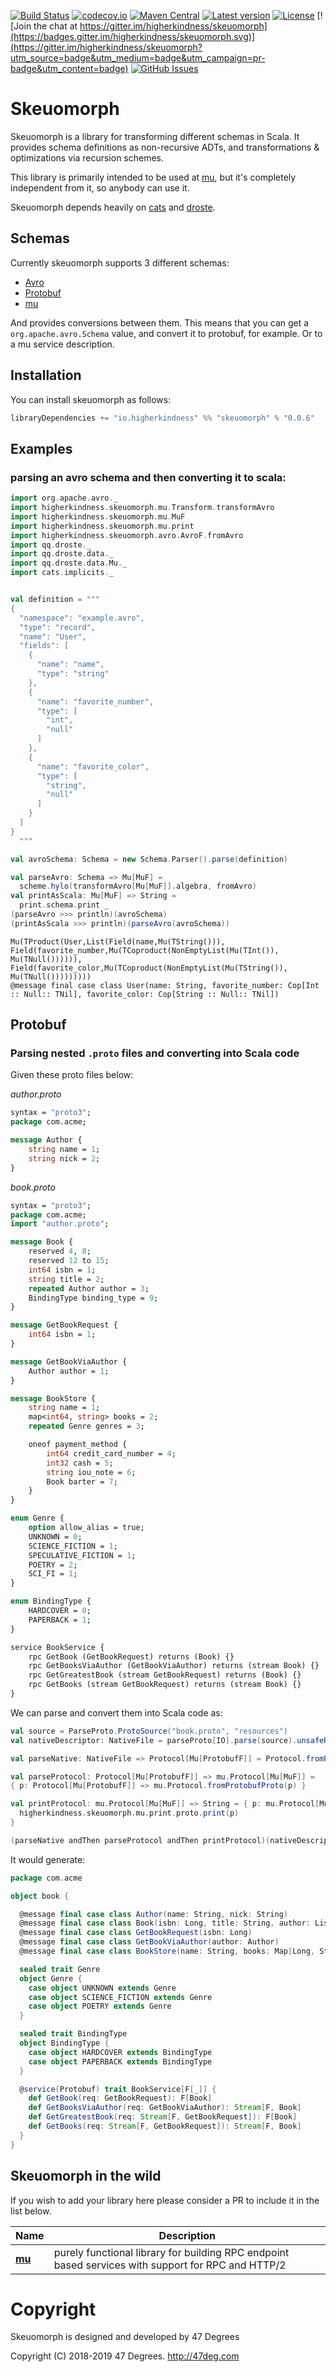 
[comment]: # (Start Badges)

[![Build Status](https://travis-ci.org/higherkindness/skeuomorph.svg?branch=master)](https://travis-ci.org/higherkindness/skeuomorph) [![codecov.io](http://codecov.io/gh/higherkindness/skeuomorph/branch/master/graph/badge.svg)](http://codecov.io/gh/higherkindness/skeuomorph) [![Maven Central](https://img.shields.io/badge/maven%20central-0.0.6-green.svg)](https://oss.sonatype.org/#nexus-search;gav~io.higherkindness~skeuomorph*) [![Latest version](https://img.shields.io/badge/skeuomorph-0.0.6-green.svg)](https://index.scala-lang.org/higherkindness/skeuomorph) [![License](https://img.shields.io/badge/license-Apache%202-blue.svg)](https://raw.githubusercontent.com/higherkindness/skeuomorph/master/LICENSE) [![Join the chat at https://gitter.im/higherkindness/skeuomorph](https://badges.gitter.im/higherkindness/skeuomorph.svg)](https://gitter.im/higherkindness/skeuomorph?utm_source=badge&utm_medium=badge&utm_campaign=pr-badge&utm_content=badge) [![GitHub Issues](https://img.shields.io/github/issues/higherkindness/skeuomorph.svg)](https://github.com/higherkindness/skeuomorph/issues)

[comment]: # (End Badges)

# Skeuomorph

Skeuomorph is a library for transforming different schemas in Scala.
It provides schema definitions as non-recursive ADTs, and
transformations & optimizations via recursion schemes.

This library is primarily intended to be used at [mu][], but
it's completely independent from it, so anybody can use it.

Skeuomorph depends heavily on [cats][] and [droste][].

## Schemas

Currently skeuomorph supports 3 different schemas:
- [Avro][]
- [Protobuf][]
- [mu][]

And provides conversions between them.  This means that you can get a
`org.apache.avro.Schema` value, and convert it to protobuf, for
example.  Or to a mu service description.


## Installation

You can install skeuomorph as follows:

[comment]: # (Start Replace)

```scala
libraryDependencies += "io.higherkindness" %% "skeuomorph" % "0.0.6"
```

[comment]: # (End Replace)

## Examples

### parsing an avro schema and then converting it to scala:

```scala
import org.apache.avro._
import higherkindness.skeuomorph.mu.Transform.transformAvro
import higherkindness.skeuomorph.mu.MuF
import higherkindness.skeuomorph.mu.print
import higherkindness.skeuomorph.avro.AvroF.fromAvro
import qq.droste._
import qq.droste.data._
import qq.droste.data.Mu._
import cats.implicits._


val definition = """
{
  "namespace": "example.avro",
  "type": "record",
  "name": "User",
  "fields": [
    {
      "name": "name",
      "type": "string"
    },
    {
      "name": "favorite_number",
      "type": [
        "int",
        "null"
      ]
    },
    {
      "name": "favorite_color",
      "type": [
        "string",
        "null"
      ]
    }
  ]
}
  """

val avroSchema: Schema = new Schema.Parser().parse(definition)

val parseAvro: Schema => Mu[MuF] =
  scheme.hylo(transformAvro[Mu[MuF]].algebra, fromAvro)
val printAsScala: Mu[MuF] => String = 
  print.schema.print _
(parseAvro >>> println)(avroSchema)
(printAsScala >>> println)(parseAvro(avroSchema))
```

```
Mu(TProduct(User,List(Field(name,Mu(TString())), Field(favorite_number,Mu(TCoproduct(NonEmptyList(Mu(TInt()), Mu(TNull()))))), Field(favorite_color,Mu(TCoproduct(NonEmptyList(Mu(TString()), Mu(TNull()))))))))
@message final case class User(name: String, favorite_number: Cop[Int :: Null:: TNil], favorite_color: Cop[String :: Null:: TNil])
```


## Protobuf

### Parsing nested `.proto` files and converting into Scala code

Given these proto files below:

_author.proto_

```protobuf
syntax = "proto3";
package com.acme;

message Author {
    string name = 1;
    string nick = 2;
}
```

_book.proto_

```protobuf
syntax = "proto3";
package com.acme;
import "author.proto";

message Book {
    reserved 4, 8;
    reserved 12 to 15;
    int64 isbn = 1;
    string title = 2;
    repeated Author author = 3;
    BindingType binding_type = 9;
}

message GetBookRequest {
    int64 isbn = 1;
}

message GetBookViaAuthor {
    Author author = 1;
}

message BookStore {
    string name = 1;
    map<int64, string> books = 2;
    repeated Genre genres = 3;

    oneof payment_method {
        int64 credit_card_number = 4;
        int32 cash = 5;
        string iou_note = 6;
        Book barter = 7;
    }
}

enum Genre {
    option allow_alias = true;
    UNKNOWN = 0;
    SCIENCE_FICTION = 1;
    SPECULATIVE_FICTION = 1;
    POETRY = 2;
    SCI_FI = 1;
}

enum BindingType {
    HARDCOVER = 0;
    PAPERBACK = 1;
}

service BookService {
    rpc GetBook (GetBookRequest) returns (Book) {}
    rpc GetBooksViaAuthor (GetBookViaAuthor) returns (stream Book) {}
    rpc GetGreatestBook (stream GetBookRequest) returns (Book) {}
    rpc GetBooks (stream GetBookRequest) returns (stream Book) {}
}
```

We can parse and convert them into Scala code as:

```scala
val source = ParseProto.ProtoSource("book.proto", "resources")
val nativeDescriptor: NativeFile = parseProto[IO].parse(source).unsafeRunSync()

val parseNative: NativeFile => Protocol[Mu[ProtobufF]] = Protocol.fromProto(_)

val parseProtocol: Protocol[Mu[ProtobufF]] => mu.Protocol[Mu[MuF]] =
{ p: Protocol[Mu[ProtobufF]] => mu.Protocol.fromProtobufProto(p) }

val printProtocol: mu.Protocol[Mu[MuF]] => String = { p: mu.Protocol[Mu[MuF]] =>
  higherkindness.skeuomorph.mu.print.proto.print(p)
}

(parseNative andThen parseProtocol andThen printProtocol)(nativeDescriptor)
```

It would generate:

```scala
package com.acme

object book {

  @message final case class Author(name: String, nick: String)
  @message final case class Book(isbn: Long, title: String, author: List[Author], binding_type: BindingType)
  @message final case class GetBookRequest(isbn: Long)
  @message final case class GetBookViaAuthor(author: Author)
  @message final case class BookStore(name: String, books: Map[Long, String], genres: List[Genre], payment_method: Cop[Long :: Int :: String :: Book:: TNil])

  sealed trait Genre
  object Genre {
    case object UNKNOWN extends Genre
    case object SCIENCE_FICTION extends Genre
    case object POETRY extends Genre
  }

  sealed trait BindingType
  object BindingType {
    case object HARDCOVER extends BindingType
    case object PAPERBACK extends BindingType
  }

  @service(Protobuf) trait BookService[F[_]] {
    def GetBook(req: GetBookRequest): F[Book]
    def GetBooksViaAuthor(req: GetBookViaAuthor): Stream[F, Book]
    def GetGreatestBook(req: Stream[F, GetBookRequest]): F[Book]
    def GetBooks(req: Stream[F, GetBookRequest]): Stream[F, Book]
  }
}
```

## Skeuomorph in the wild

If you wish to add your library here please consider a PR to include
it in the list below.

| **Name**                                       | **Description**                                                                                    |
|------------------------------------------------|----------------------------------------------------------------------------------------------------|
| [**mu**](https://higherkindness.github.io/mu/) | purely functional library for building RPC endpoint based services with support for RPC and HTTP/2 |

[Avro]: https://avro.apache.org/
[Protobuf]: https://developers.google.com/protocol-buffers/
[mu]: https://higherkindness.github.io/mu/
[cats]: http://typelevel.org/cats
[droste]: http://github.com/andyscott/droste

[comment]: # (Start Copyright)
# Copyright

Skeuomorph is designed and developed by 47 Degrees

Copyright (C) 2018-2019 47 Degrees. <http://47deg.com>

[comment]: # (End Copyright)